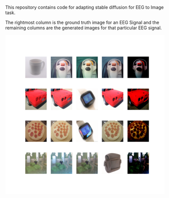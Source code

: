 This repository contains code for adapting stable diffusion for EEG to Image task.

The rightmost column is the ground truth image for an EEG Signal and the remaining columns are the generated images for that particular EEG signal.

![](image_570.png)
